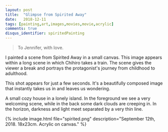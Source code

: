 ```yaml
---
layout: post
title:  "Glimpse from Spirited Away"
date:   2018-12-11
tags: [painting,art,images,movies,movie,acrylic]
comments: true
disqus_identifier: spiritedPainting
---
```


> To Jennifer, with love.

I painted a scene from Spirited Away in a small canvas. This image appears within a long scene in which Chihiro takes a train. The scene gives the viewer a break and portrays the protagonist's journey from childhood to adulthood.

This shot appears for just a few seconds. It's a beautifully composed image that instantly takes us in and leaves us wondering.

A small cozy house in a lonely island. In the foreground we see a very welcoming scene, while in the back some dark clouds are creeping in. In the horizon, darkness and light meet separated by a very thin line.

{% include image.html file="spirited.png" description="September 12th, 2018. 18x23cm. Acrylic on canvas." %}





